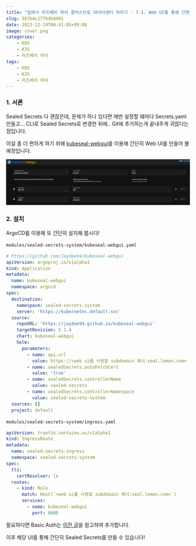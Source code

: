 ```yaml
---
title: "집에서 라즈베리 파이 클러스터로 데이터센터 차리기 - 7-1. Web UI를 통해 간편하게 Sealed Secrets 만들기"
slug: 567b4c177bdb8401
date: 2023-12-10T00:41:05+09:00
image: cover.png
categories:
    - K8S
    - K3S
    - 라즈베리 파이
tags:
    - K8S
    - K3S
    - 라즈베리 파이
---
```


### 1. 서론

Sealed Secrets 다 괜찮은데, 문제가 하나 있다면 매번 설정할 떄마다 Secrets.yaml 만들고... CLI로 Sealed Secrets로 변경한 뒤에.. Git에 추가하는게 끝내주게 귀찮다는 점입니다.

이걸 좀 더 편하게 하기 위해 [kubeseal-webgui](https://github.com/Jaydee94/kubeseal-webgui)를 이용해 간단히 Web UI를 만들어 볼 예정입니다.

![Kubeseal webui, 간단히 웹에서 Secret을 설정하고 Sealed Secrets를 받아올 수 있다.](image.png)

### 2. 설치

ArgoCD를 이용해 또 간단히 설치해 봅시다!

`modules/sealed-secrets-system/kubeseal-webgui.yaml`

```yaml
# https://github.com/Jaydee94/kubeseal-webgui
apiVersion: argoproj.io/v1alpha1
kind: Application
metadata:
  name: kubeseal-webgui
  namespace: argocd
spec:
  destination:
    namespace: sealed-secrets-system
    server: 'https://kubernetes.default.svc'
  source:
    repoURL: 'https://jaydee94.github.io/kubeseal-webgui'
    targetRevision: 5.1.4
    chart: kubeseal-webgui
    helm:
      parameters:
        - name: api.url
          value: https://<web ui를 사용할 subdomain 예시:seal.lemon.com>
        - name: sealedSecrets.autoFetchCert
          value: 'true'
        - name: sealedSecrets.controllerName
          value: sealed-secrets
        - name: sealedSecrets.controllerNamespace
          value: sealed-secrets-system
  sources: []
  project: default
```

`modules/sealed-secrets-system/ingress.yaml`

```yaml
apiVersion: traefik.containo.us/v1alpha1
kind: IngressRoute
metadata:
  name: sealed-secrets-ingress
  namespace: sealed-secrets-system
spec:
  tls:
    certResolver: le
  routes:
    - kind: Rule
      match: Host(`<web ui를 사용할 subdomain 예시:seal.lemon.com>`)
      services:
        - name: kubeseal-webgui
          port: 8080
```

필요하다면 Basic Auth는 [이전 글](https://lemondouble.github.io/p/%EC%A7%91%EC%97%90%EC%84%9C-%EB%9D%BC%EC%A6%88%EB%B2%A0%EB%A6%AC-%ED%8C%8C%EC%9D%B4-%ED%81%B4%EB%9F%AC%EC%8A%A4%ED%84%B0%EB%A1%9C-%EB%8D%B0%EC%9D%B4%ED%84%B0%EC%84%BC%ED%84%B0-%EC%B0%A8%EB%A6%AC%EA%B8%B0-7.-sealed-secrets%EB%A5%BC-%ED%86%B5%ED%95%9C-%EB%B9%84%EB%B0%80-%EA%B4%80%EB%A6%AC--traefik-basic-auth-%EC%84%A4%EC%A0%95/)을 참고하여 추가합니다.

이후 해당 UI를 통해 간단히 Sealed Secrets를 만들 수 있습니다!